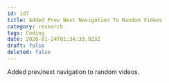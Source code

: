 ```yaml
---
id: id7
title: Added Prev Next Navigation To Random Videos
category: research
tags: Coding
date: 2020-01-24T01:34:33.923Z
draft: false
deleted: false
---
```


Added prev/next navigation to random videos.
